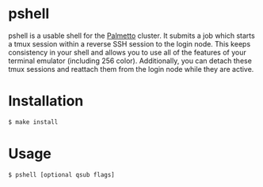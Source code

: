 pshell
======

pshell is a usable shell for the [Palmetto](https://www.palmetto.clemson.edu/) cluster. It submits a job which starts a tmux session within a reverse SSH session to the login node. This keeps consistency in your shell and allows you to use all of the features of your terminal emulator (including 256 color). Additionally, you can detach these tmux sessions and reattach them from the login node while they are active.


Installation
============

```sh
$ make install
```


Usage
=====

```sh
$ pshell [optional qsub flags]
```
